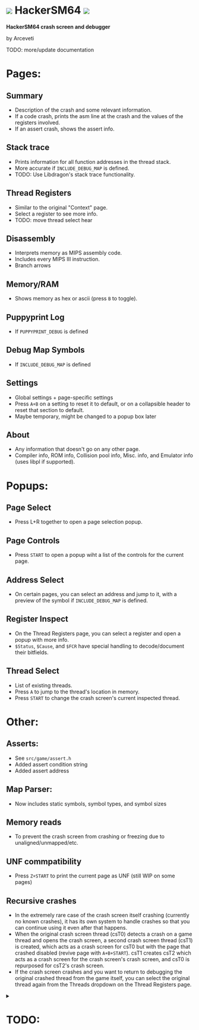 # ![](https://i.imgur.com/CeOukzk.gif) HackerSM64 ![](https://i.imgur.com/s0LUbTo.gif)

**HackerSM64 crash screen and debugger**

by Arceveti


TODO: more/update documentation


# Pages:

## Summary
- Description of the crash and some relevant information.
- If a code crash, prints the asm line at the crash and the values of the registers involved.
- If an assert crash, shows the assert info.

## Stack trace
- Prints information for all function addresses in the thread stack.
- More accurate if `INCLUDE_DEBUG_MAP` is defined.
- TODO: Use Libdragon's stack trace functionality.

## Thread Registers
- Similar to the original "Context" page.
- Select a register to see more info.
- TODO: move thread select hear

## Disassembly
- Interprets memory as MIPS assembly code.
- Includes every MIPS III instruction.
- Branch arrows

## Memory/RAM
- Shows memory as hex or ascii (press `B` to toggle).

## Puppyprint Log
- If `PUPPYPRINT_DEBUG` is defined

## Debug Map Symbols
- If `INCLUDE_DEBUG_MAP` is defined

## Settings
- Global settings + page-specific settings
- Press `A+B` on a setting to reset it to default, or on a collapsible header to reset that section to default.
- Maybe temporary, might be changed to a popup box later

## About
- Any information that doesn't go on any other page.
- Compiler info, ROM info, Collision pool info, Misc. info, and Emulator info (uses libpl if supported).

# Popups:

## Page Select
- Press L+R together to open a page selection popup.

## Page Controls
- Press `START` to open a popup wiht a list of the controls for the current page.

## Address Select
- On certain pages, you can select an address and jump to it, with a preview of the symbol if `INCLUDE_DEBUG_MAP` is defined.

## Register Inspect
- On the Thread Registers page, you can select a register and open a popup with more info.
- `$Status`, `$Cause`, and `$FCR` have special handling to decode/document their bitfields.

## Thread Select
- List of existing threads.
- Press `A` to jump to the thread's location in memory.
- Press `START` to change the crash screen's current inspected thread.

# Other:

## Asserts:
- See `src/game/assert.h`
- Added assert condition string
- Added assert address

## Map Parser:
- Now includes static symbols, symbol types, and symbol sizes

## Memory reads
- To prevent the crash screen from crashing or freezing due to unaligned/unmapped/etc.

## UNF commpatibility
- Press `Z+START` to print the current page as UNF (still WIP on some pages)

## Recursive crashes
- In the extremely rare case of the crash screen itself crashing (currently no known crashes), it has its own system to handle crashes so that you can continue using it even after that happens.
- When the original crash screen thread (csT0) detects a crash on a game thread and opens the crash screen, a second crash screen thread (csT1) is created, which acts as a crash screen for csT0 but with the page that crashed disabled (revive page with `A+B+START`). csT1 creates csT2 which acts as a crash screen for the crash screen's crash screen, and csT0 is repurposed for csT2's crash screen.
- If the crash screen crashes and you want to return to debugging the original crashed thread from the game itself, you can select the original thread again from the Threads dropdown on the Thread Registers page.


<details><summary><h1>TODO:</h1></summary>
<p>

### General
- **Fix .rodata symbols not appearing in debug map.**
- **Find out why `break` and `coprocessor unusable` exceptions don't trigger the crash screen**
  - Find out if any other exceptions have the same issue
- **Don't have all crash screen code always loaded.**
  - Keep in its own segment then DMA it on crash?.
    - DMA to end of RAM right before Goddard.
    - Same place as map data.
    - Determine crash screen code/data size (like goddard.txt and debug_map.txt).
    - Can it be DMAd to a framebuffer? The crash screen works double buffered.
  - Simplified crash screen (for HLE? or if DMA fails?).
  - Ifdef the entire crash screen?
- RSP crash screen (see libdragon).
- Finish and clean up exception macros in `asm.h`.
- Move all inline asm stuff (eg. math_util.h) to `asm.h`/`asm.c`?
- Clean up `INCLUDE_DEBUG_MAP` ifdefs as much as possible.
- Verify whether `osWritebackDCacheAll()` usage is correct.
- Make the controls list in the popup scrollable if too long.
- A page to interpret memory as an image with proper wrap width (for texture viewing).
- Ability to undo address select and disasm jumps?
- Controls rebinding page (necessary?)
  - Or just preset controls modes in settings?
- Implement global grid system for selection cursor stuff (currently only exists on Thread Registers page).
- Better page revive combo?
  - Should it just be a selection on the crashed page?
  - Currently `A+B+START`
- Better page select popup combo?
  - Currently `L+R`
- Improve or remove WRAP macro.
- Is the stuff with `$(CRASH_TEXTURE_C_FILES)` in the makefile necessary?
- On a crash screen crash, should the new crash screen automatically return to the previous position debugging the crashed game thread instead of inspecting the first crash screen thread?
- Draw multiple pixels at a time (eg. RGBA16FILL).
- Makefile rule or config define (possible?) for whether to include non-virtual symbols
  - eg. behavior and displaylist names
- "...ID" vs. "...Id" naming discrepancy
- Show data preview in address select (same as reginspect).
- Should FORCE_CRASH_AT_PTR only set the initial selected address and not the actual crash address?
#### Refactoring
- Should cs_print/cs_draw be in util folder?
- Move print specific stuff out of util files.
- Include `os_convert.h` in crash_main.h and move the framerate defines/macros to it.
#### UNF
- Update UNF to match pages.
- Better UNF print combo?
- Combine cs_print and unf print layout funcs.
- Find out why UNF print is constantly desyncing (not crash screen related).
#### Crash screen crashes
- On a crash screen crash, disable specific components instead of the whole page
  Especially on the Summary page
- The next crash screen checks for timeout of prev (handle infinite loop crashes).
#### Rendering
- **Fix the flickering on Ares (and some other emulators) if possible.**
- Does double framebuffer mode have any input lag?
#### Debug map

#### Asserts
- Should assert macros be uppercase or lowercase?
- More special crash/assert handling:
  - RCP hang/Null SPTask.
    - Mention the need to restart console when this happens.
    - `rcp` thread register and other interface registers.
  - Object (eg. bank overflow).
    - (show bhv of the object that attempted to spawn or gCurrentObject).
  - Stack overflow.
  - Audio
    - Show AI registers?
  - Crash screen
    - Crashed page number and name
    - Selection cursor location
- More asserts for common crashes
  - `geo_process_animated_part`
  - `geo_process_node_and_siblings`
  - NULL Mario floor
- In `ASSERTF`/`ERRORF`, automatically create static buffer using `sizeof(the const string)`
  - Could help bypass cs_print buffer limit?
- Fix asserts expanding macros in condition string.
  - eg. NULL being printed as (void *)0
- If assert is too long, split buffer and print on the next line.
- Should `__func__` be reverted to getting the actual address + symbol?
  - Can this be done via the stack instead of inline asm?
  - Use for summary page print/jump.
- `check_stack_validity` for other thread stacks (loop through entire thread queue).
### Summary page
- Show cond bit from `fpcsr` if pc is c.cond? Or does a crash happen before that is set?
- Select section to go to the relevant page.
- `0x` prefix for Unimplemented instructions.
- Separate registers from insn again.
- Finalize layout.
- If `pc` is invalid, use the next function in the stack.
- Check for f64 denorms/NaN.
- "Likely NULL pointer dereference" if badvaddr is not actually 0 but still < 128
	Check disasm registers for NULL sureAddress to make sure it's a NULL pointer for more accuracy
- Skip printing duplicate saved registers.
- Show register data as ASCII.
### Stack trace page
- Use Libdragon's better stack trace functionality.
- Can stack trace be printed without a buffer?
- Make it clearer that the stack is thread-specific (show thread name on page?)
### Thread Registers page
- Extended version with a scrollable list of all registers and their full 64 bit contents (Everything from [here](https://n64.readthedocs.io/index.html) plus any other CPU/RCP registers). Thread registers on top (old context page) then all registers if scroll down.
#### Threads
- Can thread entries fit on one line while still being readable?
- Find out what the extra libultra thread is that only appears when UNF is on.
- Get thread name from map symbol of thread pointer?
- Color for "#th.found" text.
#### Reginspect
  - Scrollable for more data.
  - Status register individual interrupt bits.
  - Show upper/odd bits of float registers separately.
  - `A: GO TO` text if valid pointer.
  - If pointer, print the entire symbol?
    - Get size from map data.
    - Scrollable
  - If valid pointer, highlight address portion green like address select (lower 32 bits of 64 bit register).
- Explain thread select
  - Controls (press start to select thread)
  - Explain that it affects the stack page (and summary page?)
  - Find out what that unknown thread 0 (libultra) thread is with pri 149 is that only appears with make UNF (but not necessarily if UNF is on)
  - Clearn up thread print format.
    - Single-line thread display?
  - `A: GO TO MEMORY`, `START: SWITCH THREAD`, `B:EXIT`
- Show offsets in parse register address names mode.
- Different colors for register names from parsed global variable names (disasm page too)?
- Multiple FPCSR descriptions at once (already kinda done in reginspect).
- Better 64-bit register handling
  - Automatic bit mode check based on registers and `FR` bit in `fpcsr`
- Show direct register access values for each one.
- Determine whether that one register is a saved value or a frame pointer.
- Add missing controls descriptions.
- Highlight registers used in the instruction at `pc`.
  - Including `pc` itself?
- Move bit info arrays to the register souce's respective .inc.c files.
- Show "N/A" for registers without a corresponding thread register instead of falling back on direct access.
- Show register data as ASCII.
### Disasm page
- **Fix cursor passing the bottom of the screen when inline symbol headers are on.**
- Show addresses for each row (setting).
  - How can branch arrows fit?
- Multi-line pseudoinstructions if possible (ABS, BLT, BGT, BLE, NEG, NEGU, NOT, BGE, LI, LA, SGE, SGE, ADD?).
- Can the `insn_as_string` and `insn_name` buffers be combined?
- Implement "OVERSCAN" mode for branch arrows.
- Translucent dividers at the end of symbols (already at beginning).
- Can the bootleg "multithreading" for branch arrows be removed now that there is no longer lag with binary symbol searching?
- Reset branch arrow distance when it won't overlap instead of wrapping only after the distance reaches the end of the screen.
- Save register data types in the register buffer?
- Detect which segments are currently loaded to prevent trying to disasm garbage data (eg. reading from menu segment during normal gameplay).
  - Entry in text segment address range array?
- Print unknowns as binary should work on unimpl too.
- Automatically detect symbol change to reset/refill branch arrows?
- Segment name to the right of range at the top?
- Show offset/total of symbol.
- Non-symbol in .text segment and `NOP` prints "function alignment".
### Memory view page
- Press and hold to select multiple bytes?
- Is search functionality possible/reasonable?
- Highlight stuff like `$sp` location
- Should the cursor wrap horizontally?
- Segment name to the right of range at the top?
- Move segments page to be a submenu of this page.
- Show offset/total of symbol.
- Non-symbol in .text segment and `NOP` prints "function alignment".
### Map view page
- Should moving the cursor location here also change the location in ram view and disasm?
- Jumping to an address that's not in a symbol should find the nearest symbol index and jump to there.
- Is search functionality possible/reasonable?
- Describe "type" char.
- Determine segment/linker data type from map data?
- Is search functionality possible/reasonable?
### Segments page
- Show both rom and ram size? (for compressed data)
- Show hardcoded segments:
  - Main/engine/boot
  - Goddard
  - Crash screen/mapData
  - framebuffers/zbuffer/buffers
  - Various pools
- Move to be a submenu on memory page?
### Interface registers page
- Combine with thread registers page?
  - Interfaces as part of the threads dropdown.
    - 1 line vs. 2 lines.
    - Ordering?
    - Also register lists for direct access of CPU/CP0(+SPC)/CP1(+FCR) registers.
- Remove GIO/RDB/GIO_RDB?
- Print PIF ROM/RAM when PI/SI is selected.
- Combine DPC/DPS into "RCP"?
- Combine RI into RDRAM?
### Logs page
- Timestamps?
- Separate logs from puppyprint debug.
- Different warning levels per message.
  - info/debug/warning/error
  - Filtering
### Settings page
- Move entirely to page-specific popup?
  - Individual page settings in each page's controls/help popup box.
  - Press `B` to open
- Jump to the page from a page group.
- Save all changed settings somehow?
- Confirmation dialog box to reset all to defaults.
- Fix/remove redundant/similar settings.
- Automatically add the page-specific settings instead of being a separate array.
- Can this work without a buffer for shown entries like the threads page?
- Low vs. High resolution setting.
- Physical vs. Virtual address setting?
- Dropdowns for settings with enum values?
- Draw boolean settings as checkboxes?
- Fix/remove redundant/shared settings (mostly map symbol related).
- Print without buffer?
- Setting for staying on the same page on crash.
- Setting for staying on the same inspected thread on crash.
### About page
- Can this work without a buffer for shown entries like the threads page?
  - Info uses a text buffer
- Button/setting to cycle memory size formats (bytes/kb/mb/hex/num entries)
- Can goddardSegmentEnd -goddardSegmentStart replace gGoddardSize?
- Clean up code
- More entries:
  - Current RTC time if RTC is enabled? or `osGetTime()`/`osGetCount()`?
  - `gGlobalTimer`?
  - Mario action?
  - Mario floor?
</p>
</details>
